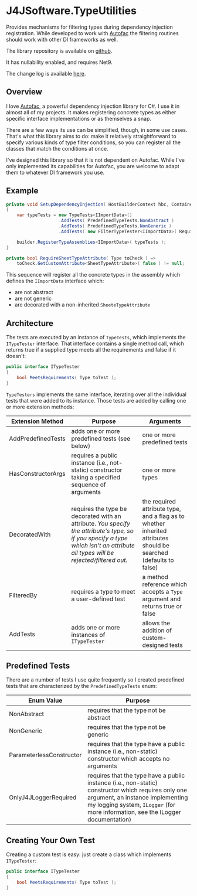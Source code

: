 # J4JSoftware.TypeUtilities

Provides mechanisms for filtering types during dependency injection registration. While developed to work with [Autofac](https://www.autofac.org) the filtering routines should work with other DI frameworks as well.

The library repository is available on [github](https://github.com/markolbert/TypeUtilities).

It has nullability enabled, and requires Net9.

The change log is available [here](docs/changes.md).

## Overview

I love [Autofac](https://www.autofac.org), a powerful dependency injection library for C#. I use it in almost all of my projects. It makes registering concrete types as either specific interface implementations or as themselves a snap.

There are a few ways its use can be simplified, though, in some use cases. That's what this library aims to do: make it relatively straightforward to specify various kinds of type filter conditions, so you can register all the classes that match the conditions at once.

I've designed this library so that it is not dependent on Autofac. While I've only implemented its capabilities for Autofac, you are welcome to adapt them to whatever DI framework you use.

## Example

```csharp
private void SetupDependencyInjection( HostBuilderContext hbc, ContainerBuilder builder )
{
    var typeTests = new TypeTests<IImportData>()
                    .AddTests( PredefinedTypeTests.NonAbstract )
                    .AddTests( PredefinedTypeTests.NonGeneric )
                    .AddTests( new FilterTypeTester<IImportData>( RequireSheetTypeAttribute ) );

    builder.RegisterTypeAssemblies<IImportData>( typeTests );
}

private bool RequireSheetTypeAttribute( Type toCheck ) =>
    toCheck.GetCustomAttribute<SheetTypeAttribute>( false ) != null;
```

This sequence will register all the concrete types in the assembly which defines the `IImportData` interface which:

- are not abstract
- are not generic
- are decorated with a non-inherited `SheeteTypeAttribute`

## Architecture

The tests are executed by an instance of `TypeTests`, which implements the `ITypeTester` interface. That interface contains a single method call, which returns true if a supplied type meets all the requirements and false if it doesn't:

```csharp
public interface ITypeTester
{
    bool MeetsRequirements( Type toTest );
}
```

`TypeTesters` implements the same interface, iterating over all the individual tests that were added to its instance. Those tests are added by calling one or more extension methods:

|Extension Method|Purpose|Arguments|
|----------------|-------|---------|
|AddPredefinedTests|adds one or more predefined tests (see below)|one or more predefined tests|
|HasConstructorArgs|requires a public instance (i.e., not-static) constructor taking a specified sequence of arguments|one or more types|
|DecoratedWith|requires the type be decorated with an attribute. *You specify the attribute's type, so if you specify a type which isn't an attribute all types will be rejected/filtered out.*|the required attribute type, and a flag as to whether inherited attributes should be searched (defaults to false)|
|FilteredBy|requires a type to meet a user-defined test|a method reference which accepts a `Type` argument and returns true or false|
|AddTests|adds one or more instances of `ITypeTester`|allows the addition of custom-designed tests|

## Predefined Tests

There are a number of tests I use quite frequently so I created predefined tests that are characterized by the `PredefinedTypeTests` enum:

|Enum Value|Purpose|
|----------|-------|
|NonAbstract|requires that the type not be abstract|
|NonGeneric|requires that the type not be generic|
|ParameterlessConstructor|requires that the type have a public instance (i.e., non-static) constructor which accepts no arguments|
|OnlyJ4JLoggerRequired|requires that the type have a public instance (i.e., non-static) constructor which requires only one argument, an instance implementing my logging system, `ILogger` (for more information, see the ILogger documentation)|

## Creating Your Own Test

Creating a custom test is easy: just create a class which implements `ITypeTester`:

```csharp
public interface ITypeTester
{
    bool MeetsRequirements( Type toTest );
}
```
